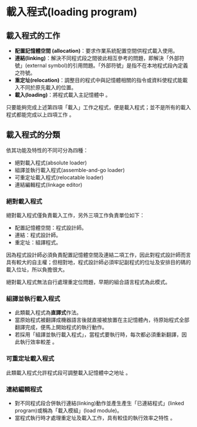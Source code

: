 # 載入程式\(loading program\)

## 載入程式的工作 

* **配置記憶體空間 \(allocation\)**：要求作業系統配置空間供程式載入使用。
* **連結\(linking\)**：解決不同程式段之間彼此相互參考的問題，即解決「外部符號」\(external symbol\)的引用問題。「外部符號」是指不在本地程式段內定義之符號。
* **重定址\(relocation\)**：調整目的程式中與記憶體相關的指令或資料使程式能載入不同於原先載入的位置。
* **載入\(loading\)**：將程式載入主記憶體中 。

只要能夠完成上述第四項「載入」工作之程式，便是載入程式；並不是所有的載入程式都能完成以上四項工作 。

## 載入程式的分類 

依其功能及特性的不同可分為四種：

* 絕對載入程式\(absolute loader\)
* 組譯並執行載入程式\(assemble-and-go loader\)
* 可重定址載入程式\(relocatable loader\)
* 連結編輯程式\(linkage editor\)

### 絕對載入程式

絕對載入程式僅負責載入工作，另外三項工作負責單位如下：

* 配置記憶體空間：程式設計師。
* 連結：程式設計師。
* 重定址：組譯程式。

因為程式設計師必須負責配置記憶體空間及連結二項工作，因此對程式設計師而言具有較大的自主權；但相對地，程式設計師必須牢記副程式的位址及安排目的碼的載入位址，所以負擔很大。

絕對載入程式無法自行處理重定位問題，早期的組合語言程式為此模式。

### 組譯並執行載入程式 

* 此類載入程式為**直譯式**作法。
* 當原始程式被翻譯成機器語言後就直接被放置在主記憶體內，待原始程式全部翻譯完成，便馬上開始程式的執行動作。
* 若採用「組譯並執行載入程式」，當程式要執行時，每次都必須重新翻譯，因此執行效率較差 。

### 可重定址載入程式 

此類載入程式允許程式段可調整載入記憶體中之地址 。

### 連結編輯程式 

* 對不同程式段合併執行連結\(linking\)動作並產生產生「已連結程式」\(linked program\)或稱為「載入模組」\(load module\)。
* 當程式執行時才處理重定址及載入工作，具有較佳的執行效率之特性 。



### 











